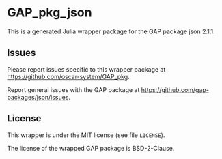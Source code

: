# GAP_pkg_json

This is a generated Julia wrapper package for the GAP package json 2.1.1.

## Issues

Please report issues specific to this wrapper package at <https://github.com/oscar-system/GAP_pkg>.

Report general issues with the GAP package at <https://github.com/gap-packages/json/issues>.

## License

This wrapper is under the MIT license (see file `LICENSE`).

The license of the wrapped GAP package is BSD-2-Clause.
